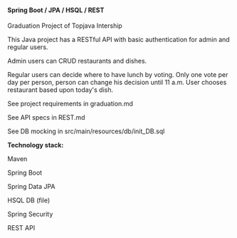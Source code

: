 #### Spring Boot / JPA / HSQL / REST 

Graduation Project of Topjava Intership

This Java project has a RESTful API with basic authentication for admin and regular users.

Admin users can CRUD restaurants and dishes.
 
Regular users can decide where to have lunch by voting. Only one vote per day per person,
 person can change his decision until 11 a.m. User chooses restaurant based upon today's dish.

See project requirements in graduation.md

See API specs in REST.md

See DB mocking in src/main/resources/db/init_DB.sql 

**Technology stack:**

Maven

Spring Boot

Spring Data JPA

HSQL DB (file)

Spring Security

REST API